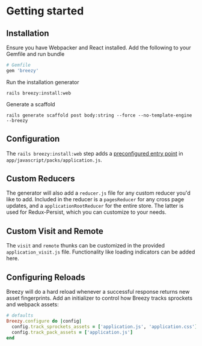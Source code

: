 # Getting started

## Installation

Ensure you have Webpacker and React installed. Add the following to your
Gemfile and run bundle

```ruby
# Gemfile
gem 'breezy'
```

Run the installation generator

```text
rails breezy:install:web
```

Generate a scaffold

```text
rails generate scaffold post body:string --force --no-template-engine --breezy
```

## Configuration

The `rails breezy:install:web` step adds a
[preconfigured entry point](https://github.com/thoughtbot/Breezy/blob/main/breezy_rails/lib/install/templates/web/application.js)
in `app/javascript/packs/application.js`.

## Custom Reducers
The generator will also add a `reducer.js` file for any custom reducer you'd
like to add. Included in the reducer is a `pagesReducer` for any cross page
updates, and a `applicationRootReducer` for the entire store. The latter is used
for Redux-Persist, which you can customize to your needs.

## Custom Visit and Remote

The `visit` and `remote` thunks can be customized in the provided
`application_visit.js` file. Functionality like loading indicators can be added
here.

## Configuring Reloads

Breezy will do a hard reload whenever a successful response returns new asset
fingerprints. Add an initializer to control how Breezy tracks sprockets and
webpack assets:

```ruby
# defaults
Breezy.configure do |config|
  config.track_sprockets_assets = ['application.js', 'application.css']
  config.track_pack_assets = ['application.js']
end
```


